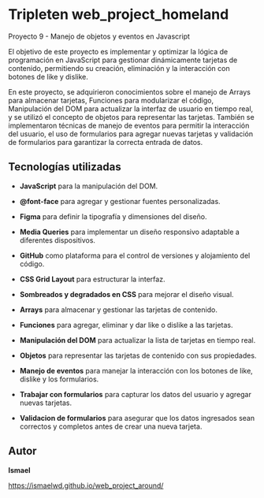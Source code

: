 # Tripleten web_project_homeland

Proyecto 9 - Manejo de objetos y eventos en Javascript

El objetivo de este proyecto es implementar y optimizar la lógica de programación en JavaScript para gestionar dinámicamente tarjetas de contenido, permitiendo su creación, eliminación y la interacción con botones de like y dislike.

En este proyecto, se adquirieron conocimientos sobre el manejo de Arrays para almacenar tarjetas, Funciones para modularizar el código, Manipulación del DOM para actualizar la interfaz de usuario en tiempo real, y se utilizó el concepto de objetos para representar las tarjetas. También se implementaron técnicas de manejo de eventos para permitir la interacción del usuario, el uso de formularios para agregar nuevas tarjetas y validación de formularios para garantizar la correcta entrada de datos.

## Tecnologías utilizadas

- **JavaScript** para la manipulación del DOM.
- **@font-face** para agregar y gestionar fuentes personalizadas.
- **Figma** para definir la tipografía y dimensiones del diseño.
- **Media Queries** para implementar un diseño responsivo adaptable a diferentes dispositivos.
- **GitHub** como plataforma para el control de versiones y alojamiento del código.
- **CSS Grid Layout** para estructurar la interfaz.
- **Sombreados y degradados en CSS** para mejorar el diseño visual.
- **Arrays** para almacenar y gestionar las tarjetas de contenido.
- **Funciones** para agregar, eliminar y dar like o dislike a las tarjetas.
- **Manipulación del DOM** para actualizar la lista de tarjetas en tiempo real.

- **Objetos** para representar las tarjetas de contenido con sus propiedades.
- **Manejo de eventos** para manejar la interacción con los botones de like, dislike y los formularios.
- **Trabajar con formularios** para capturar los datos del usuario y agregar nuevas tarjetas.
- **Validacion de formularios** para asegurar que los datos ingresados sean correctos y completos antes de crear una nueva tarjeta.

## Autor

**Ismael**

https://ismaelwd.github.io/web_project_around/
